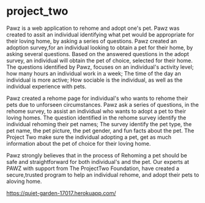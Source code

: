# project_two

Pawz is a web application to rehome and adopt one's pet.
Pawz was created to assit an individual identifying what pet would be appropriate for their loving home, by asking a series of questions.
Pawz created an adoption survey,for an individual looking to obtain a pet for their home, by asking several questions.
Based on the answered questions in the adopt survey, an individual will obtain the pet of choice, selected for their home.
The questions identified by Pawz, focuses on an individual's activity level; how many hours an individual work in a week;
The time of the day an individual is more active; How sociable is the individual, as well as the individual experience with pets.

Pawz created a rehome page for individual's who wants to rehome their pets due to unforseen circumstances.
Pawz ask a series of questions, in the rehome survey, to assist an individual who wants to adopt a pet to their loving homes.
The question identified in the rehome survey identify the individual rehoming their pet names; The survey identify the pet type, the pet name, the pet picture, the pet gender, and fun facts about the pet. The Project Two make sure the individual adopting a pet, get as much
information about the pet of choice for their loving home.

Pawz strongly believes that in the process of Rehoming a pet should be safe and straightforward for both individual's and the pet.
Our experts at PAWZ with support from The ProjectTwo Foundation, have created a secure,trusted program to help an individual rehome, and adopt their pets to aloving home.

https://quiet-garden-17017.herokuapp.com/
